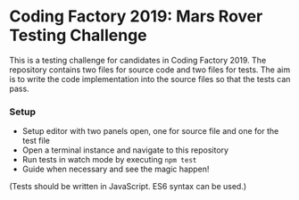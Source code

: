 # Coding Factory 2019: Mars Rover Testing Challenge
This is a testing challenge for candidates in Coding Factory 2019. The repository contains two files for source code and two files for tests. The aim is to write the code implementation into the source files so that the tests can pass.

### Setup
- Setup editor with two panels open, one for source file and one for the test file
- Open a terminal instance and navigate to this repository
- Run tests in watch mode by executing `npm test`
- Guide when necessary and see the magic happen!

(Tests should be written in JavaScript. ES6 syntax can be used.)

